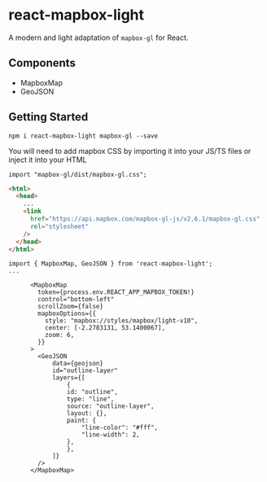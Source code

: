 # react-mapbox-light

A modern and light adaptation of `mapbox-gl` for React.

## Components

- MapboxMap
- GeoJSON

## Getting Started

```
npm i react-mapbox-light mapbox-gl --save
```

You will need to add mapbox CSS by importing it into your JS/TS files or inject it into your HTML

```
import "mapbox-gl/dist/mapbox-gl.css";
```

```html
<html>
  <head>
    ...
    <link
      href="https://api.mapbox.com/mapbox-gl-js/v2.6.1/mapbox-gl.css"
      rel="stylesheet"
    />
  </head>
</html>
```

```tsx
import { MapboxMap, GeoJSON } from 'react-mapbox-light';
...

      <MapboxMap
        token={process.env.REACT_APP_MAPBOX_TOKEN!}
        control="bottom-left"
        scrollZoom={false}
        mapboxOptions={{
          style: "mapbox://styles/mapbox/light-v10",
          center: [-2.2783131, 53.1400067],
          zoom: 6,
        }}
      >
        <GeoJSON
            data={geojson}
            id="outline-layer"
            layers={[
                {
                id: "outline",
                type: "line",
                source: "outline-layer",
                layout: {},
                paint: {
                    "line-color": "#fff",
                    "line-width": 2,
                },
                },
            ]}
        />
      </MapboxMap>
```
